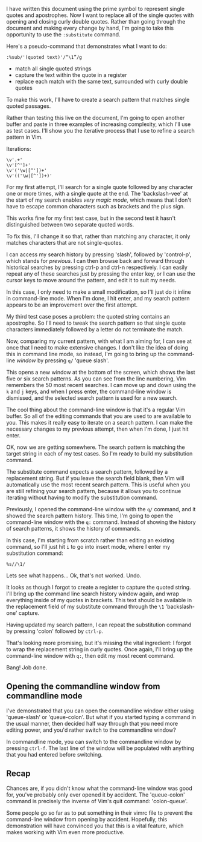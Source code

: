 I have written this document using the prime symbol to represent single quotes and apostrophes. Now I want to replace all of the single quotes with opening and closing curly double quotes. Rather than going through the document and making every change by hand, I'm going to take this opportunity to use the `:substitute` command.

Here's a pseudo-command that demonstrates what I want to do:

    :%sub/'(quoted text)'/“\1”/g

* match all single quoted strings
* capture the text within the quote in a register
* replace each match with the same text, surrounded with curly double quotes

To make this work, I'll have to create a search pattern that matches single quoted passages.

Rather than testing this live on the document, I'm going to open another buffer and paste in three examples of increasing complexity, which I'll use as test cases. I'll show you the iterative process that I use to refine a search pattern in Vim.

Iterations:

    \v'.+'
    \v'[^']+'
    \v'('\w|[^'])+'
    \v'(('\w|[^'])+)'

For my first attempt, I'll search for a single quote followed by any character one or more times, with a single quote at the end. The 'backslash-vee' at the start of my search enables *very magic mode*, which means that I don't have to escape common characters such as brackets and the plus sign.

This works fine for my first test case, but in the second test it hasn't distinguished between two separate quoted words.

To fix this, I'll change it so that, rather than matching any character, it only matches characters that are not single-quotes.

I can access my search history by pressing 'slash', followed by 'control-p', which stands for *previous*. I can then browse back and forward through historical searches by pressing ctrl-p and ctrl-n respectively. I can easily repeat any of these searches just by pressing the enter key, or I can use the cursor keys to move around the pattern, and edit it to suit my needs.

In this case, I only need to make a small modification, so I'll just do it inline in command-line mode. When I'm done, I hit enter, and my search pattern appears to be an improvement over the first attempt.

My third test case poses a problem: the quoted string contains an apostrophe. So I'll need to tweak the search pattern so that single quote characters immediately followed by a letter do not terminate the match.

Now, comparing my current pattern, with what I am aiming for, I can see at once that I need to make extensive changes. I don't like the idea of doing this in command line mode, so instead, I'm going to bring up the command-line *window* by pressing `q/` 'queue slash'.

This opens a new window at the bottom of the screen, which shows the last five or six search patterns. As you can see from the line numbering, Vim remembers the 50 most recent searches. I can move up and down using the `k` and `j` keys, and when I press enter, the command-line window is dismissed, and the selected search pattern is used for a new search.

The cool thing about the command-line window is that it's a regular Vim buffer. So all of the editing commands that you are used to are available to you. This makes it really easy to iterate on a search pattern. I can make the necessary changes to my previous attempt, then when I'm done, I just hit enter.

OK, now we are getting somewhere. The search pattern is matching the target string in each of my test cases. So I'm ready to build my substitution command.

The substitute command expects a search pattern, followed by a replacement string. But if you leave the search field blank, then Vim will automatically use the most recent search pattern. This is useful when you are still refining your search pattern, because it allows you to continue iterating without having to modify the substitution command.

Previously, I opened the command-line window with the `q/` command, and it showed the search pattern history. This time, I'm going to open the command-line window with the `q:` command. Instead of showing the history of search patterns, it shows the history of commands.

In this case, I'm starting from scratch rather than editing an existing command, so I'll just hit `i` to go into insert mode, where I enter my substitution command:

    %s//\1/

Lets see what happens... Ok, that's not worked. Undo. 

It looks as though I forgot to create a register to capture the quoted string. I'll bring up the command line search history window again, and wrap everything inside of my quotes in brackets. This text should be available in the replacement field of my substitute command through the `\1` 'backslash-one' capture.

Having updated my search pattern, I can repeat the substitution command by pressing 'colon' followed by `ctrl-p`.

That's looking more promising, but it's missing the vital ingredient: I forgot to wrap the replacement string in curly quotes. Once again, I'll bring up the command-line window with `q:`, then edit my most recent command.

Bang! Job done.

Opening the commandline window from commandline mode
----------------------------------------------------

I've demonstrated that you can open the commandline window either using 'queue-slash' or 'queue-colon'. But what if you started typing a command in the usual manner, then decided half way through that you need more editing power, and you'd rather switch to the commandline window?

In commandline mode, you can switch to the commandline window by pressing `ctrl-f`. The last line of the window will be populated with anything that you had entered before switching.

Recap
-----

Chances are, if you didn't know what the command-line window was good for, you've probably only ever opened it by accident. The 'queue-colon' command is precisely the inverse of Vim's quit command: 'colon-queue'.

Some people go so far as to put something in their vimrc file to prevent the command-line window from opening by accident. Hopefully, this demonstration will have convinced you that this is a vital feature, which makes working with Vim even more productive.

[arg]: https://github.com/peterbraden/dotfiles/blob/master/vimrc#L167-168
